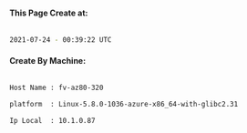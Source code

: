 
   
#### This Page Create at:

```bash

2021-07-24 - 00:39:22 UTC

```

#### Create By Machine:

```bash

Host Name : fv-az80-320

platform  : Linux-5.8.0-1036-azure-x86_64-with-glibc2.31

Ip Local  : 10.1.0.87

```

